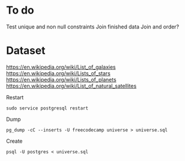 # To do
Test unique and non null constraints
Join finished data
  Join and order?

# Dataset
https://en.wikipedia.org/wiki/List_of_galaxies
https://en.wikipedia.org/wiki/Lists_of_stars
https://en.wikipedia.org/wiki/Lists_of_planets
https://en.wikipedia.org/wiki/List_of_natural_satellites

Restart
```
sudo service postgresql restart
```

Dump 
```
pg_dump -cC --inserts -U freecodecamp universe > universe.sql
```

Create
```
psql -U postgres < universe.sql
```
